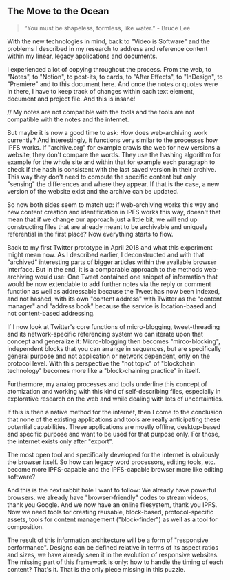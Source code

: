 ## The Move to the Ocean

> “You must be shapeless, formless, like water.” - Bruce Lee

With the new technologies in mind, back to "Video is Software" and the problems I described in my research to address and reference content within my linear, legacy applications and documents.

I experienced a lot of copying throughout the process. From the web, to "Notes", to "Notion", to post-its, to cards, to "After Effects", to "InDesign", to "Premiere" and to this document here. And once the notes or quotes were in there, I have to keep track of changes within each text element, document and project file. And this is insane!

// My notes are not compatible with the tools and the tools are not compatible with the notes and the internet.

But maybe it is now a good time to ask: How does web-archiving work currently? And interestingly, it functions very similar to the processes how IPFS works. If "archive.org" for example crawls the web for new versions a website, they don't compare the words. They use the hashing algorithm for example for the whole site and within that for example each paragraph to check if the hash is consistent with the last saved version in their archive. This way they don't need to compute the specific content but only "sensing" the differences and where they appear. If that is the case, a new version of the website exist and the archive can be updated.

So now both sides seem to match up: if web-archiving works this way and new content creation and identification in IPFS works this way, doesn't that mean that if we change our approach just a little bit, we will end up constructing files that are already meant to be archivable and uniquely referential in the first place? Now everything starts to flow.

Back to my first Twitter prototype in April 2018 and what this experiment might mean now. As I described earlier, I deconstructed and with that "archived" interesting parts of bigger articles within the available browser interface. But in the end, it is a comparable approach to the methods web-archiving would use: One Tweet contained one snippet of information that would be now extendable to add further notes via the reply or comment function as well as addressable because the Tweet has now been indexed, and not hashed, with its own "content address" with Twitter as the "content manager" and "address book" because the service is location-based and not content-based addressing.

If I now look at Twitter's core functions of micro-blogging, tweet-threading and its network-specific referencing system we can iterate upon that concept and generalize it:
Micro-blogging then becomes "mirco-blocking", independent blocks that you can arrange in sequences, but are specifically general purpose and not application or network dependent, only on the protocol level.
With this perspective the "hot topic" of "blockchain technology" becomes more like a "block-chaining practice" in itself.

Furthermore, my analog processes and tools underline this concept of atomization and working with this kind of self-describing files, especially in explorative research on the web and while dealing with lots of uncertainties.   

If this is then a native method for the internet, then I come to the conclusion that none of the existing applications and tools are really anticipating these potential capabilities. These applications are mostly offline, desktop-based and specific purpose and want to be used for that purpose only. For those, the internet exists only after "export".

The most open tool and specifically developed for the internet is obviously the browser itself. So how can legacy word processors, editing tools, etc. become more IPFS-capable and the IPFS-capable browser more like editing software?

And this is the next rabbit hole I want to follow:
We already have powerful browsers. we already have "browser-friendly" codes to stream videos, thank you Google. And we now have an online filesystem, thank you IPFS. Now we need tools for creating reusable, block-based, protocol-specific assets, tools for content management ("block-finder") as well as a tool for composition.  

The result of this information architecture will be a form of "responsive performance". Designs can be defined relative in terms of its aspect ratios and sizes, we have already seen it in the evolution of responsive websites. The missing part of this framework is only: how to handle the timing of each content? That's it. That is the only piece missing in this puzzle.
